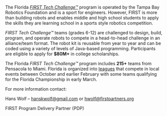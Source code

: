 The Florida *[FIRST Tech Challenge™](https://www.firstinspires.org/robotics/ftc/what-is-first-tech-challenge)* program is operated by the Tampa Bay Robotics Foundation and is a sport for engineers. However, FIRST is more than building robots and enables middle and high school students to apply the skills they are learning school in a sports style robotics competition.

*FIRST Tech Challenge™* teams (grades 6-12) are challenged to design, build, program, and operate robots to compete in a head-to-head challenge in an alliance/team format. The robot kit is reusable from year to year and can be coded using a variety of levels of Java-based programming. Participants are eligible to apply for **$80M+** in college scholarships.

The Florida *FIRST Tech Challenge™* program includes **215+** teams from Pensacola to Miami. Florida is organized into [leagues](/leagues) that compete in local events between October and earlier February with some teams qualifying for the Florida Championship in early March.

For more information contact:

Hans Wolf – hanskwolf@gmail.com or hwolf@firstpartners.org

FIRST Program Delivery Partner (PDP)